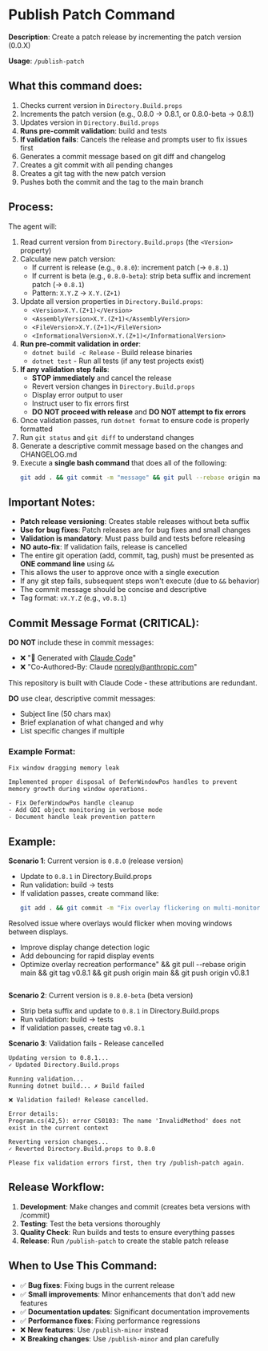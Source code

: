 # Publish Patch Command

**Description**: Create a patch release by incrementing the patch version (0.0.X)

**Usage**: `/publish-patch`

## What this command does:

1. Checks current version in `Directory.Build.props`
2. Increments the patch version (e.g., 0.8.0 → 0.8.1, or 0.8.0-beta → 0.8.1)
3. Updates version in `Directory.Build.props`
4. **Runs pre-commit validation**: build and tests
5. **If validation fails**: Cancels the release and prompts user to fix issues first
6. Generates a commit message based on git diff and changelog
7. Creates a git commit with all pending changes
8. Creates a git tag with the new patch version
9. Pushes both the commit and the tag to the main branch

## Process:

The agent will:
1. Read current version from `Directory.Build.props` (the `<Version>` property)
2. Calculate new patch version:
   - If current is release (e.g., `0.8.0`): increment patch (→ `0.8.1`)
   - If current is beta (e.g., `0.8.0-beta`): strip beta suffix and increment patch (→ `0.8.1`)
   - Pattern: `X.Y.Z` → `X.Y.(Z+1)`
3. Update all version properties in `Directory.Build.props`:
   - `<Version>X.Y.(Z+1)</Version>`
   - `<AssemblyVersion>X.Y.(Z+1)</AssemblyVersion>`
   - `<FileVersion>X.Y.(Z+1)</FileVersion>`
   - `<InformationalVersion>X.Y.(Z+1)</InformationalVersion>`
4. **Run pre-commit validation in order**:
   - `dotnet build -c Release` - Build release binaries
   - `dotnet test` - Run all tests (if any test projects exist)
5. **If any validation step fails**:
   - **STOP immediately** and cancel the release
   - Revert version changes in `Directory.Build.props`
   - Display error output to user
   - Instruct user to fix errors first
   - **DO NOT proceed with release** and **DO NOT attempt to fix errors**
6. Once validation passes, run `dotnet format` to ensure code is properly formatted
7. Run `git status` and `git diff` to understand changes
8. Generate a descriptive commit message based on the changes and CHANGELOG.md
9. Execute a **single bash command** that does all of the following:
   ```bash
   git add . && git commit -m "message" && git pull --rebase origin main && git tag vX.Y.Z && git push origin main && git push origin vX.Y.Z
   ```

## Important Notes:

- **Patch release versioning**: Creates stable releases without beta suffix
- **Use for bug fixes**: Patch releases are for bug fixes and small changes
- **Validation is mandatory**: Must pass build and tests before releasing
- **NO auto-fix**: If validation fails, release is cancelled
- The entire git operation (add, commit, tag, push) must be presented as **ONE command line** using `&&`
- This allows the user to approve once with a single execution
- If any git step fails, subsequent steps won't execute (due to `&&` behavior)
- The commit message should be concise and descriptive
- Tag format: `vX.Y.Z` (e.g., `v0.8.1`)

## Commit Message Format (CRITICAL):

**DO NOT** include these in commit messages:
- ❌ "🤖 Generated with [Claude Code](https://claude.com/claude-code)"
- ❌ "Co-Authored-By: Claude <noreply@anthropic.com>"

This repository is built with Claude Code - these attributions are redundant.

**DO** use clear, descriptive commit messages:
- Subject line (50 chars max)
- Brief explanation of what changed and why
- List specific changes if multiple

### Example Format:
```
Fix window dragging memory leak

Implemented proper disposal of DeferWindowPos handles to prevent memory growth during window operations.

- Fix DeferWindowPos handle cleanup
- Add GDI object monitoring in verbose mode
- Document handle leak prevention pattern
```

## Example:

**Scenario 1**: Current version is `0.8.0` (release version)
- Update to `0.8.1` in Directory.Build.props
- Run validation: build → tests
- If validation passes, create command like:
  ```bash
  git add . && git commit -m "Fix overlay flickering on multi-monitor setups

Resolved issue where overlays would flicker when moving windows between displays.

- Improve display change detection logic
- Add debouncing for rapid display events
- Optimize overlay recreation performance" && git pull --rebase origin main && git tag v0.8.1 && git push origin main && git push origin v0.8.1
  ```

**Scenario 2**: Current version is `0.8.0-beta` (beta version)
- Strip beta suffix and update to `0.8.1` in Directory.Build.props
- Run validation: build → tests
- If validation passes, create tag `v0.8.1`

**Scenario 3**: Validation fails - Release cancelled
```
Updating version to 0.8.1...
✓ Updated Directory.Build.props

Running validation...
Running dotnet build... ✗ Build failed

❌ Validation failed! Release cancelled.

Error details:
Program.cs(42,5): error CS0103: The name 'InvalidMethod' does not exist in the current context

Reverting version changes...
✓ Reverted Directory.Build.props to 0.8.0

Please fix validation errors first, then try /publish-patch again.
```

## Release Workflow:

1. **Development**: Make changes and commit (creates beta versions with /commit)
2. **Testing**: Test the beta versions thoroughly
3. **Quality Check**: Run builds and tests to ensure everything passes
4. **Release**: Run `/publish-patch` to create the stable patch release

## When to Use This Command:

- ✅ **Bug fixes**: Fixing bugs in the current release
- ✅ **Small improvements**: Minor enhancements that don't add new features
- ✅ **Documentation updates**: Significant documentation improvements
- ✅ **Performance fixes**: Fixing performance regressions
- ❌ **New features**: Use `/publish-minor` instead
- ❌ **Breaking changes**: Use `/publish-minor` and plan carefully
